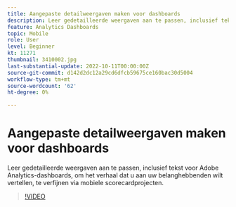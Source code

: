 ```yaml
---
title: Aangepaste detailweergaven maken voor dashboards
description: Leer gedetailleerde weergaven aan te passen, inclusief tekst voor Adobe Analytics-dashboards, om het verhaal dat u aan uw belanghebbenden wilt vertellen, te verfijnen via mobiele scorecardprojecten.
feature: Analytics Dashboards
topic: Mobile
role: User
level: Beginner
kt: 11271
thumbnail: 3410002.jpg
last-substantial-update: 2022-10-11T00:00:00Z
source-git-commit: d142d2dc12a29cd6dfcb59675ce160bac30d5004
workflow-type: tm+mt
source-wordcount: '62'
ht-degree: 0%

---
```



# Aangepaste detailweergaven maken voor dashboards

Leer gedetailleerde weergaven aan te passen, inclusief tekst voor Adobe Analytics-dashboards, om het verhaal dat u aan uw belanghebbenden wilt vertellen, te verfijnen via mobiele scorecardprojecten.

>[!VIDEO](https://video.tv.adobe.com/v/3410002/?quality=12&learn=on)
